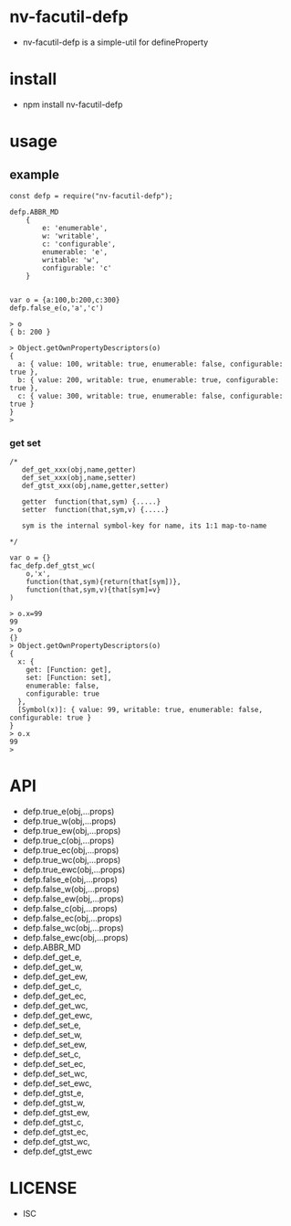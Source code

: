 nv-facutil-defp
===============
- nv-facutil-defp  is a simple-util for defineProperty  


install
=======
- npm install nv-facutil-defp 

usage
=====
    
example
-------

    const defp = require("nv-facutil-defp");

    defp.ABBR_MD
        {
            e: 'enumerable',
            w: 'writable',
            c: 'configurable',
            enumerable: 'e',
            writable: 'w',
            configurable: 'c'
        }


    var o = {a:100,b:200,c:300}
    defp.false_e(o,'a','c')

    > o
    { b: 200 }

    > Object.getOwnPropertyDescriptors(o)
    {
      a: { value: 100, writable: true, enumerable: false, configurable: true },
      b: { value: 200, writable: true, enumerable: true, configurable: true },
      c: { value: 300, writable: true, enumerable: false, configurable: true }
    }
    >


### get set

    /*
       def_get_xxx(obj,name,getter)
       def_set_xxx(obj,name,setter)
       def_gtst_xxx(obj,name,getter,setter)

       getter  function(that,sym) {.....}
       setter  function(that,sym,v) {.....}

       sym is the internal symbol-key for name, its 1:1 map-to-name

    */

    var o = {}
    fac_defp.def_gtst_wc(
        o,'x',
        function(that,sym){return(that[sym])},
        function(that,sym,v){that[sym]=v}
    )

    > o.x=99
    99
    > o
    {}
    > Object.getOwnPropertyDescriptors(o)
    {
      x: {
        get: [Function: get],
        set: [Function: set],
        enumerable: false,
        configurable: true
      },
      [Symbol(x)]: { value: 99, writable: true, enumerable: false, configurable: true }
    }
    > o.x
    99
    >


API
====
- defp.true\_e(obj,...props)
- defp.true\_w(obj,...props)
- defp.true\_ew(obj,...props)
- defp.true\_c(obj,...props)
- defp.true\_ec(obj,...props)
- defp.true\_wc(obj,...props)
- defp.true\_ewc(obj,...props)
- defp.false\_e(obj,...props)
- defp.false\_w(obj,...props)
- defp.false\_ew(obj,...props)
- defp.false\_c(obj,...props)
- defp.false\_ec(obj,...props)
- defp.false\_wc(obj,...props)
- defp.false\_ewc(obj,...props)
- defp.ABBR\_MD
- defp.def\_get\_e,
- defp.def\_get\_w,
- defp.def\_get\_ew,
- defp.def\_get\_c,
- defp.def\_get\_ec,
- defp.def\_get\_wc,
- defp.def\_get\_ewc,
- defp.def\_set\_e,
- defp.def\_set\_w,
- defp.def\_set\_ew,
- defp.def\_set\_c,
- defp.def\_set\_ec,
- defp.def\_set\_wc,
- defp.def\_set\_ewc,
- defp.def\_gtst\_e,
- defp.def\_gtst\_w,
- defp.def\_gtst\_ew,
- defp.def\_gtst\_c,
- defp.def\_gtst\_ec,
- defp.def\_gtst\_wc,
- defp.def\_gtst\_ewc

LICENSE
=======
- ISC 
